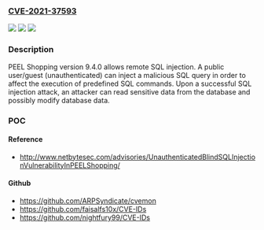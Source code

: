 ### [CVE-2021-37593](https://cve.mitre.org/cgi-bin/cvename.cgi?name=CVE-2021-37593)
![](https://img.shields.io/static/v1?label=Product&message=n%2Fa&color=blue)
![](https://img.shields.io/static/v1?label=Version&message=n%2Fa&color=blue)
![](https://img.shields.io/static/v1?label=Vulnerability&message=n%2Fa&color=brighgreen)

### Description

PEEL Shopping version 9.4.0 allows remote SQL injection. A public user/guest (unauthenticated) can inject a malicious SQL query in order to affect the execution of predefined SQL commands. Upon a successful SQL injection attack, an attacker can read sensitive data from the database and possibly modify database data.

### POC

#### Reference
- http://www.netbytesec.com/advisories/UnauthenticatedBlindSQLInjectionVulnerabilityInPEELShopping/

#### Github
- https://github.com/ARPSyndicate/cvemon
- https://github.com/faisalfs10x/CVE-IDs
- https://github.com/nightfury99/CVE-IDs

